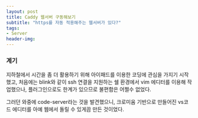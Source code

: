 ```yaml
---
layout: post
title: Caddy 웹서버 구동해보기
subtitle: "https를 자동 적용해주는 웹서버가 있다?"
tags:
- Server
header-img: 
---
```


### 계기

지하철에서 시간을 좀 더 활용하기 위해 아이패드를 이용한 코딩에 관심을 가지기 시작했고, 처음에는 blink와 같이 ssh 연결을 지원하는 쉘 환경에서 vim 에디터를 이용해 작업했으나, 플러그인으로도 한계가 있으므로 불편함은 어쩔수 없었다.

그러던 와중에 code-server라는 것을 발견했으니, 크로미움 기반으로 만들어진 vs코드 에디터를 아예 웹에서 돌릴 수 있게끔 만든 것이었다.





